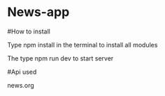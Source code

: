# News-app

#How to install

Type npm install in the terminal to install all modules

The type npm run dev to start server

#Api used

news.org
